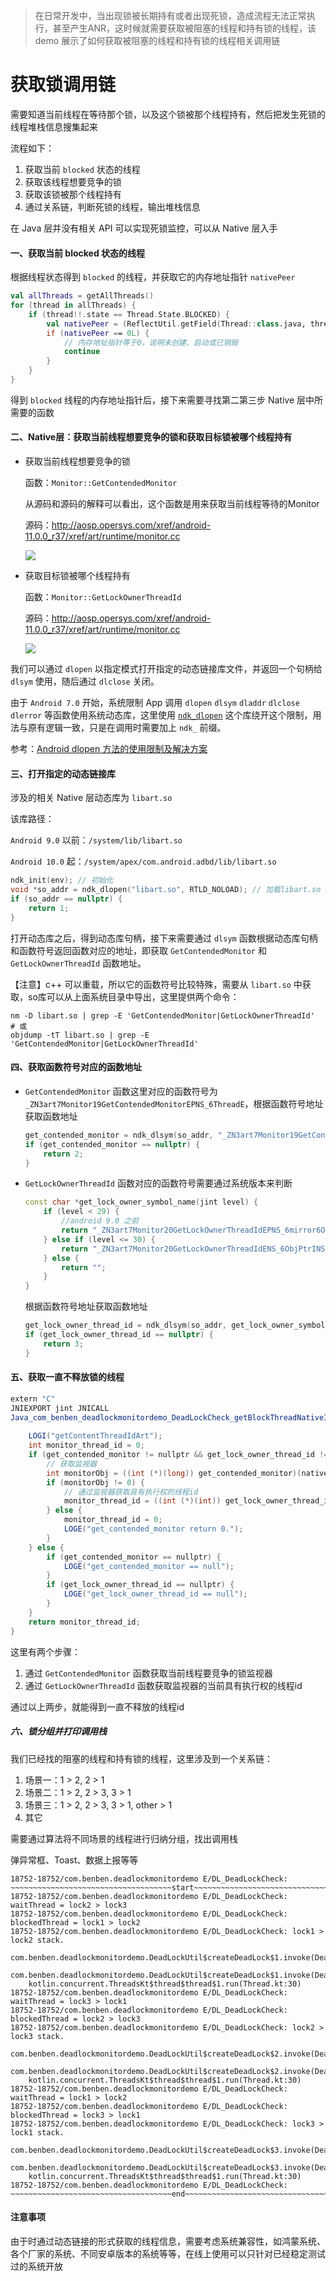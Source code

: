 > 在日常开发中，当出现锁被长期持有或者出现死锁，造成流程无法正常执行，甚至产生ANR，这时候就需要获取被阻塞的线程和持有锁的线程，该 demo 展示了如何获取被阻塞的线程和持有锁的线程相关调用链

# 获取锁调用链

需要知道当前线程在等待那个锁，以及这个锁被那个线程持有，然后把发生死锁的线程堆栈信息搜集起来

流程如下：

1. 获取当前 `blocked` 状态的线程
2. 获取该线程想要竞争的锁
3. 获取该锁被那个线程持有
4. 通过关系链，判断死锁的线程，输出堆栈信息

在 Java 层并没有相关 API 可以实现死锁监控，可以从 Native 层入手

#### 一、获取当前 blocked 状态的线程

根据线程状态得到 `blocked` 的线程，并获取它的内存地址指针 `nativePeer`

```kotlin
val allThreads = getAllThreads()
for (thread in allThreads) {
    if (thread!!.state == Thread.State.BLOCKED) {
        val nativePeer = (ReflectUtil.getField(Thread::class.java, thread, "nativePeer") as? Long) ?: 0
        if (nativePeer == 0L) {
            // 内存地址指针等于0，说明未创建、启动或已销毁
            continue
        }
    }
}
```

得到 `blocked` 线程的内存地址指针后，接下来需要寻找第二第三步 Native 层中所需要的函数

#### 二、Native层：获取当前线程想要竞争的锁和获取目标锁被哪个线程持有

* 获取当前线程想要竞争的锁

  函数：`Monitor::GetContendedMonitor`

  从源码和源码的解释可以看出，这个函数是用来获取当前线程等待的Monitor

  源码：http://aosp.opersys.com/xref/android-11.0.0_r37/xref/art/runtime/monitor.cc

  ![](png/DeadLockMonitor_GetContendedMonitor.png)

* 获取目标锁被哪个线程持有

  函数：`Monitor::GetLockOwnerThreadId`

  源码：http://aosp.opersys.com/xref/android-11.0.0_r37/xref/art/runtime/monitor.cc

  ![](png/DeadLockMonitor_GetLockOwnerThreadId.png)

我们可以通过 `dlopen` 以指定模式打开指定的动态链接库文件，并返回一个句柄给 `dlsym` 使用，随后通过 `dlclose` 关闭。

由于 `Android 7.0` 开始，系统限制 App 调用 `dlopen` `dlsym` `dladdr` `dlclose` `dlerror` 等函数使用系统动态库，这里使用 [`ndk_dlopen`](https://github.com/Rprop/ndk_dlopen) 这个库绕开这个限制，用法与原有逻辑一致，只是在调用时需要加上 `ndk_` 前缀。

参考：[Android dlopen 方法的使用限制及解决方案](https://www.sunmoonblog.com/2019/06/04/fake-dlopen/?spm=ata.13261165.0.0.bb4d1bc8hQmHlY)

#### 三、打开指定的动态链接库

涉及的相关 Native 层动态库为 `libart.so`

该库路径：

`Android 9.0` 以前：`/system/lib/libart.so`

`Android 10.0` 起：`/system/apex/com.android.adbd/lib/libart.so`

```c++
ndk_init(env); // 初始化
void *so_addr = ndk_dlopen("libart.so", RTLD_NOLOAD); // 加载libart.so
if (so_addr == nullptr) {
    return 1;
}
```

打开动态库之后，得到动态库句柄，接下来需要通过 `dlsym` 函数根据动态库句柄和函数符号返回函数对应的地址，即获取 `GetContendedMonitor` 和 `GetLockOwnerThreadId` 函数地址。

【注意】c++ 可以重载，所以它的函数符号比较特殊，需要从 `libart.so` 中获取，so库可以从上面系统目录中导出，这里提供两个命令：

```shell
nm -D libart.so | grep -E 'GetContendedMonitor|GetLockOwnerThreadId'
# 或
objdump -tT libart.so | grep -E 'GetContendedMonitor|GetLockOwnerThreadId'
```

#### 四、获取函数符号对应的函数地址

* `GetContendedMonitor` 函数这里对应的函数符号为 `_ZN3art7Monitor19GetContendedMonitorEPNS_6ThreadE`，根据函数符号地址获取函数地址

  ```c++
  get_contended_monitor = ndk_dlsym(so_addr, "_ZN3art7Monitor19GetContendedMonitorEPNS_6ThreadE");
  if (get_contended_monitor == nullptr) {
      return 2;
  }
  ```

* `GetLockOwnerThreadId` 函数对应的函数符号需要通过系统版本来判断

  ```c++
  const char *get_lock_owner_symbol_name(jint level) {
      if (level < 29) {
          //android 9.0 之前
          return "_ZN3art7Monitor20GetLockOwnerThreadIdEPNS_6mirror6ObjectE";
      } else if (level <= 30) {
          return "_ZN3art7Monitor20GetLockOwnerThreadIdENS_6ObjPtrINS_6mirror6ObjectEEE";
      } else {
          return "";
      }
  }
  ```

  根据函数符号地址获取函数地址

  ```c++
  get_lock_owner_thread_id = ndk_dlsym(so_addr, get_lock_owner_symbol_name(sdk_version));
  if (get_lock_owner_thread_id == nullptr) {
      return 3;
  }
  ```

#### 五、获取一直不释放锁的线程

```java
extern "C"
JNIEXPORT jint JNICALL
Java_com_benben_deadlockmonitordemo_DeadLockCheck_getBlockThreadNativeId(JNIEnv *env, jobject thiz,
                                                                         jlong nativePeer) {
    LOGI("getContentThreadIdArt");
    int monitor_thread_id = 0;
    if (get_contended_monitor != nullptr && get_lock_owner_thread_id != nullptr) {
        // 获取监视器
        int monitorObj = ((int (*)(long)) get_contended_monitor)(nativePeer);
        if (monitorObj != 0) {
            // 通过监视器获取具有执行权的线程id
            monitor_thread_id = ((int (*)(int)) get_lock_owner_thread_id)(monitorObj);
        } else {
            monitor_thread_id = 0;
            LOGE("get_contended_monitor return 0.");
        }
    } else {
        if (get_contended_monitor == nullptr) {
            LOGE("get_contended_monitor == null");
        }
        if (get_lock_owner_thread_id == nullptr) {
            LOGE("get_lock_owner_thread_id == null");
        }
    }
    return monitor_thread_id;
}
```

这里有两个步骤：

1. 通过 `GetContendedMonitor` 函数获取当前线程要竞争的锁监视器
2. 通过 `GetLockOwnerThreadId` 函数获取监视器的当前具有执行权的线程id

通过以上两步，就能得到一直不释放的线程id

##### 六、锁分组并打印调用栈

我们已经找的阻塞的线程和持有锁的线程，这里涉及到一个关系链：

1. 场景一：1 > 2, 2 > 1
2. 场景二：1 > 2, 2 > 3, 3 > 1
3. 场景三：1 > 2, 2 > 3, 3 > 1, other > 1
4. 其它

需要通过算法将不同场景的线程进行归纳分组，找出调用栈

弹异常框、Toast、数据上报等等

```log
18752-18752/com.benben.deadlockmonitordemo E/DL_DeadLockCheck: ~~~~~~~~~~~~~~~~~~~~~~~~~~~~~~~~~~~~start~~~~~~~~~~~~~~~~~~~~~~~~~~~~~~~~~~~~~~~
18752-18752/com.benben.deadlockmonitordemo E/DL_DeadLockCheck: waitThread = lock2 > lock3
18752-18752/com.benben.deadlockmonitordemo E/DL_DeadLockCheck: blockedThread = lock1 > lock2
18752-18752/com.benben.deadlockmonitordemo E/DL_DeadLockCheck: lock1 > lock2 stack.
    com.benben.deadlockmonitordemo.DeadLockUtil$createDeadLock$1.invoke(DeadLockUtil.kt:28)
    com.benben.deadlockmonitordemo.DeadLockUtil$createDeadLock$1.invoke(DeadLockUtil.kt:23)
    kotlin.concurrent.ThreadsKt$thread$thread$1.run(Thread.kt:30)
18752-18752/com.benben.deadlockmonitordemo E/DL_DeadLockCheck: waitThread = lock3 > lock1
18752-18752/com.benben.deadlockmonitordemo E/DL_DeadLockCheck: blockedThread = lock2 > lock3
18752-18752/com.benben.deadlockmonitordemo E/DL_DeadLockCheck: lock2 > lock3 stack.
    com.benben.deadlockmonitordemo.DeadLockUtil$createDeadLock$2.invoke(DeadLockUtil.kt:39)
    com.benben.deadlockmonitordemo.DeadLockUtil$createDeadLock$2.invoke(DeadLockUtil.kt:34)
    kotlin.concurrent.ThreadsKt$thread$thread$1.run(Thread.kt:30)
18752-18752/com.benben.deadlockmonitordemo E/DL_DeadLockCheck: waitThread = lock1 > lock2
18752-18752/com.benben.deadlockmonitordemo E/DL_DeadLockCheck: blockedThread = lock3 > lock1
18752-18752/com.benben.deadlockmonitordemo E/DL_DeadLockCheck: lock3 > lock1 stack.
    com.benben.deadlockmonitordemo.DeadLockUtil$createDeadLock$3.invoke(DeadLockUtil.kt:50)
    com.benben.deadlockmonitordemo.DeadLockUtil$createDeadLock$3.invoke(DeadLockUtil.kt:45)
    kotlin.concurrent.ThreadsKt$thread$thread$1.run(Thread.kt:30)
18752-18752/com.benben.deadlockmonitordemo E/DL_DeadLockCheck: ~~~~~~~~~~~~~~~~~~~~~~~~~~~~~~~~~~~~end~~~~~~~~~~~~~~~~~~~~~~~~~~~~~~~~~~~~~~~
```

#### 注意事项

由于时通过动态链接的形式获取的线程信息，需要考虑系统兼容性，如鸿蒙系统、各个厂家的系统、不同安卓版本的系统等等，在线上使用可以只针对已经稳定测试过的系统开放

